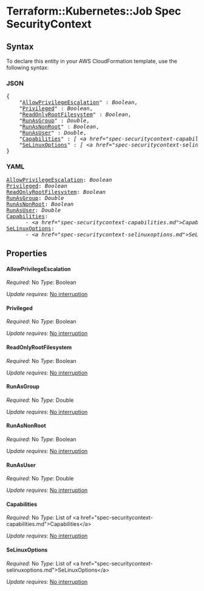 # Terraform::Kubernetes::Job Spec SecurityContext

## Syntax

To declare this entity in your AWS CloudFormation template, use the following syntax:

### JSON

<pre>
{
    "<a href="#allowprivilegeescalation" title="AllowPrivilegeEscalation">AllowPrivilegeEscalation</a>" : <i>Boolean</i>,
    "<a href="#privileged" title="Privileged">Privileged</a>" : <i>Boolean</i>,
    "<a href="#readonlyrootfilesystem" title="ReadOnlyRootFilesystem">ReadOnlyRootFilesystem</a>" : <i>Boolean</i>,
    "<a href="#runasgroup" title="RunAsGroup">RunAsGroup</a>" : <i>Double</i>,
    "<a href="#runasnonroot" title="RunAsNonRoot">RunAsNonRoot</a>" : <i>Boolean</i>,
    "<a href="#runasuser" title="RunAsUser">RunAsUser</a>" : <i>Double</i>,
    "<a href="#capabilities" title="Capabilities">Capabilities</a>" : <i>[ &lt;a href=&#34;spec-securitycontext-capabilities.md&#34;&gt;Capabilities&lt;/a&gt;, ... ]</i>,
    "<a href="#selinuxoptions" title="SeLinuxOptions">SeLinuxOptions</a>" : <i>[ &lt;a href=&#34;spec-securitycontext-selinuxoptions.md&#34;&gt;SeLinuxOptions&lt;/a&gt;, ... ]</i>
}
</pre>

### YAML

<pre>
<a href="#allowprivilegeescalation" title="AllowPrivilegeEscalation">AllowPrivilegeEscalation</a>: <i>Boolean</i>
<a href="#privileged" title="Privileged">Privileged</a>: <i>Boolean</i>
<a href="#readonlyrootfilesystem" title="ReadOnlyRootFilesystem">ReadOnlyRootFilesystem</a>: <i>Boolean</i>
<a href="#runasgroup" title="RunAsGroup">RunAsGroup</a>: <i>Double</i>
<a href="#runasnonroot" title="RunAsNonRoot">RunAsNonRoot</a>: <i>Boolean</i>
<a href="#runasuser" title="RunAsUser">RunAsUser</a>: <i>Double</i>
<a href="#capabilities" title="Capabilities">Capabilities</a>: <i>
      - &lt;a href=&#34;spec-securitycontext-capabilities.md&#34;&gt;Capabilities&lt;/a&gt;</i>
<a href="#selinuxoptions" title="SeLinuxOptions">SeLinuxOptions</a>: <i>
      - &lt;a href=&#34;spec-securitycontext-selinuxoptions.md&#34;&gt;SeLinuxOptions&lt;/a&gt;</i>
</pre>

## Properties

#### AllowPrivilegeEscalation

_Required_: No
_Type_: Boolean

_Update requires_: [No interruption](https://docs.aws.amazon.com/AWSCloudFormation/latest/UserGuide/using-cfn-updating-stacks-update-behaviors.html#update-no-interrupt)

#### Privileged

_Required_: No
_Type_: Boolean

_Update requires_: [No interruption](https://docs.aws.amazon.com/AWSCloudFormation/latest/UserGuide/using-cfn-updating-stacks-update-behaviors.html#update-no-interrupt)

#### ReadOnlyRootFilesystem

_Required_: No
_Type_: Boolean

_Update requires_: [No interruption](https://docs.aws.amazon.com/AWSCloudFormation/latest/UserGuide/using-cfn-updating-stacks-update-behaviors.html#update-no-interrupt)

#### RunAsGroup

_Required_: No
_Type_: Double

_Update requires_: [No interruption](https://docs.aws.amazon.com/AWSCloudFormation/latest/UserGuide/using-cfn-updating-stacks-update-behaviors.html#update-no-interrupt)

#### RunAsNonRoot

_Required_: No
_Type_: Boolean

_Update requires_: [No interruption](https://docs.aws.amazon.com/AWSCloudFormation/latest/UserGuide/using-cfn-updating-stacks-update-behaviors.html#update-no-interrupt)

#### RunAsUser

_Required_: No
_Type_: Double

_Update requires_: [No interruption](https://docs.aws.amazon.com/AWSCloudFormation/latest/UserGuide/using-cfn-updating-stacks-update-behaviors.html#update-no-interrupt)

#### Capabilities

_Required_: No
_Type_: List of &lt;a href=&#34;spec-securitycontext-capabilities.md&#34;&gt;Capabilities&lt;/a&gt;

_Update requires_: [No interruption](https://docs.aws.amazon.com/AWSCloudFormation/latest/UserGuide/using-cfn-updating-stacks-update-behaviors.html#update-no-interrupt)

#### SeLinuxOptions

_Required_: No
_Type_: List of &lt;a href=&#34;spec-securitycontext-selinuxoptions.md&#34;&gt;SeLinuxOptions&lt;/a&gt;

_Update requires_: [No interruption](https://docs.aws.amazon.com/AWSCloudFormation/latest/UserGuide/using-cfn-updating-stacks-update-behaviors.html#update-no-interrupt)

